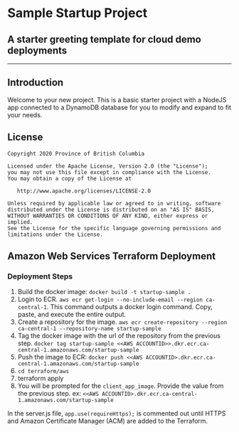 # Sample Startup Project

## A starter greeting template for cloud demo deployments

---

## Introduction

Welcome to your new project.  This is a basic starter project with a NodeJS app connected to a DynamoDB database for you to modify and expand to fit your needs.

## License

    Copyright 2020 Province of British Columbia

    Licensed under the Apache License, Version 2.0 (the "License");
    you may not use this file except in compliance with the License.
    You may obtain a copy of the License at

       http://www.apache.org/licenses/LICENSE-2.0

    Unless required by applicable law or agreed to in writing, software
    distributed under the License is distributed on an "AS IS" BASIS,
    WITHOUT WARRANTIES OR CONDITIONS OF ANY KIND, either express or implied.
    See the License for the specific language governing permissions and
    limitations under the License.


## Amazon Web Services Terraform Deployment

### Deployment Steps

1. Build the docker image: ``docker build -t startup-sample .``
2. Login to ECR. ``aws ecr get-login --no-include-email --region ca-central-1``. This command outputs a docker login command. Copy, paste, and execute the entire output.
3. Create a repository for the image. ``aws ecr create-repository --region ca-central-1 --repository-name startup-sample``
4. Tag the docker image with the url of the repository from the previous step. ``docker tag startup-sample <<AWS ACCOUNTID>>.dkr.ecr.ca-central-1.amazonaws.com/startup-sample``
5. Push the image to ECR: ``docker push <<AWS ACCOUNTID>.dkr.ecr.ca-central-1.amazonaws.com/startup-sample``
6. ``cd terraform/aws``
7. terraform apply
8. You will be prompted for the ``client_app_image``. Provide the value from the previous step. ex: ``<<AWS ACCOUNTID>.dkr.ecr.ca-central-1.amazonaws.com/startup-sample``

In the server.js file, ``app.use(requireHttps);`` is commented out until HTTPS and Amazon Certificate Manager (ACM) are added to the Terraform. 
